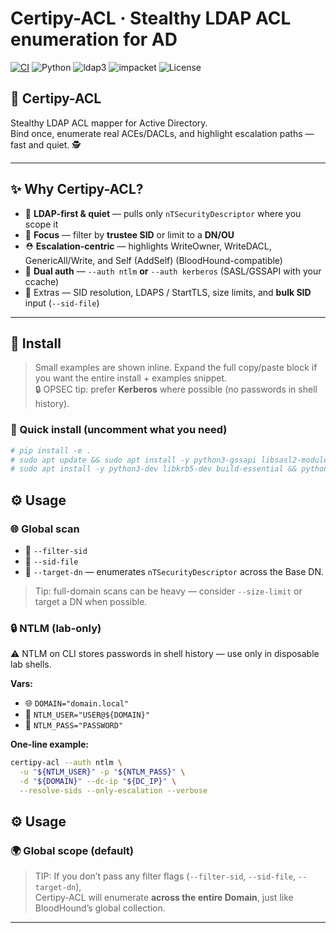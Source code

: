 # Certipy-ACL · Stealthy LDAP ACL enumeration for AD

[![CI](https://github.com/xploitnik/certipy-acl/actions/workflows/ci.yml/badge.svg)](https://github.com/xploitnik/certipy-acl/actions/workflows/ci.yml)
![Python](https://img.shields.io/badge/Python-3.8%2B-3776AB?logo=python&logoColor=white)
![ldap3](https://img.shields.io/badge/ldap3-%E2%89%A52.9-blue)
![impacket](https://img.shields.io/badge/impacket-%E2%89%A50.11.0-blueviolet)
![License](https://img.shields.io/badge/License-MIT-green)

## 🔐 Certipy-ACL

Stealthy LDAP ACL mapper for Active Directory.  
Bind once, enumerate real ACEs/DACLs, and highlight escalation paths — fast and quiet. 🕵️


---

## ✨ Why Certipy-ACL?

- 🔎 **LDAP-first & quiet** — pulls only `nTSecurityDescriptor` where you scope it  
- 🎯 **Focus** — filter by **trustee SID** or limit to a **DN/OU**  
- ⛑️ **Escalation-centric** — highlights WriteOwner, WriteDACL, GenericAll/Write, and Self (AddSelf) (BloodHound-compatible)  
- 🔐 **Dual auth** — `--auth ntlm` **or** `--auth kerberos` (SASL/GSSAPI with your ccache)  
- 🧩 Extras — SID resolution, LDAPS / StartTLS, size limits, and **bulk SID** input (`--sid-file`)

---

## 🚀 Install

> Small examples are shown inline. Expand the full copy/paste block if you want the entire install + examples snippet.  
> 🔒 OPSEC tip: prefer **Kerberos** where possible (no passwords in shell history).

### 🧩 Quick install (uncomment what you need)
```bash
# pip install -e .
# sudo apt update && sudo apt install -y python3-gssapi libsasl2-modules-gssapi-mit krb5-user
# sudo apt install -y python3-dev libkrb5-dev build-essential && python3 -m pip install gssapi
```

## ⚙️ Usage

### 🌐 Global scan 

- 🚫 `--filter-sid`  
- 🚫 `--sid-file`  
- 🚫 `--target-dn` — enumerates `nTSecurityDescriptor` across the Base DN.

> Tip: full-domain scans can be heavy — consider `--size-limit` or target a DN when possible.

### 🔒  NTLM (lab-only)

⚠️ NTLM on CLI stores passwords in shell history — use only in disposable lab shells.  

**Vars:**  
- 🌐 `DOMAIN="domain.local"`  
- 👤 `NTLM_USER="USER@${DOMAIN}"`  
- 🔑 `NTLM_PASS="PASSWORD"`  

**One-line example:**  

```bash
certipy-acl --auth ntlm \
  -u "${NTLM_USER}" -p "${NTLM_PASS}" \
  -d "${DOMAIN}" --dc-ip "${DC_IP}" \
  --resolve-sids --only-escalation --verbose
```

## ⚙️ Usage

### 🌍 Global scope (default)

> TIP: If you don’t pass any filter flags (`--filter-sid`, `--sid-file`, `--target-dn`),  
Certipy-ACL will enumerate **across the entire Domain**, just like BloodHound’s global collection.  
---








